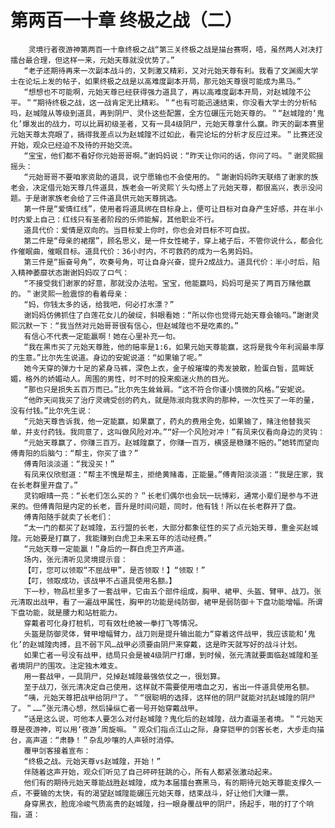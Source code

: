 # 第两百一十章 终极之战（二）
        灵境行者夜游神第两百一十章终极之战“第三关终极之战是描台赛啊，唔，虽然两人对决打擂台最合理，但这样一来，元始天尊就没优势了。”
       “老子还期待再来一次副本战斗的，又刺激又精彩，又对元始天尊有利。我看了文渊阁大学士在论坛上发的帖子，如果终极之战是以高难度副本开局，那元始天尊很可能成为黒马。”
       “想想也不可能啊，元始天尊已经获得强力道具了，再以高难度副本开局，对赵城隍不公平。＂“期待终极之战，这一战肯定无比精彩。＂“也有可能迅速结束，你没看大学士的分析帖吗，赵堿隍从等级到道具，再到阴尸、灵仆这些配置，全方位碾压元始天尊的。＂“赵城隍的‘鬼化’爆发出的战力，可以比肩初级圣者，又有一具4级阴尸，元始天尊拿什么赢。昨天的副本赛里元始天尊太亮眼了，搞得我差点以为赵城隍不过如此，看完论坛的分析才反应过来。＂比赛还没开始，观众已经迫不及待的开始交流。
       “宝宝，他们都不看好你元始哥哥啊。”谢妈妈说：“昨天让你问的话，你问了吗。＂谢灵熙揺摇头：
       “元始哥哥不要咱家资助的道具，说宁愿输也不会使用的。＂謝谢妈妈昨天联络了谢家的族老会，决定借元始天尊几件道具，族老会一听灵熙丫头勾搭上了元始天尊，都很高兴，表示没问题。于是谢家族老会给了三件道具供元始天尊挑选。
       第一件是“爱情红线”，使用者将道具绑在目标身上，便可让目标对自身产生好感，并在半小时内爱上自己：红线只有圣者阶段的乐师能解，其他职业不行。
       道具代价：爱情是双向的。当目标爱上你时，你也会对目标不可自拔。
       第二件是“母亲的裙摆”，顾名思义，是一件女性裙子，穿上裙子后，不管你说什么，都会化作催眠曲，催眠目标。道具代价：36小时内，不可救药的成为一名男妈妈。
       第三件是“振奋号角”，吹奏号角，可让自身兴奋，提升2成战力。道具代价：半小时后，陷入精神萎靡状态謝谢妈妈叹了ロ气：
       “不接受我们谢家的好意，那就没办法啦。宝宝，他能赢吗，妈妈可是买了两百万赌他赢的。＂谢灵熙一脸震惊的看着母亲：
       “妈，你钱太多的话，给我吧，何必打水漂？”
       谢妈妈仿佛抓住了白莲花女儿的破绽，斜眼看她：“所以你也觉得元始天尊会输吗。”謝谢灵熙沉默一下：“我当然对元始哥哥很有信心，但赵堿隍也不是吃素的。”
       有信心不代表一定能贏啊！她在心里补充一句。
       “我在黒市买了元始天尊胜，他的赔率是1:6，如果元始天尊能赢，这将是我今年利润最丰厚的生意。”比尔先生说道。身边的安妮说道：“如果输了呢。”
       她今天穿的弹力十足的紧身马裤，深色上衣，金子般璀璨的秀发披散，脸蛋白皙，蓝眸妩媚，格外的娇媚动人。周围的男性，时不时的投来痴迷火热的目光。
       “那也只是损失五百万而已。”比尔先生耸耸肩。“这不符合你谨小慎微的风格。”安妮说。
       “他昨天间我买了治疗灵魂受创的药丸，就是陈淑向我求购的那种，一次性买了一年的量，没有付钱。”比尔先生说：
       “元始天尊告诉我，他一定能赢，如果赢了，药丸的费用全免，如果输了，赌注他替我买单，并支付药钱。我同意了，这叫做风险对冲。”“好一个风险对冲！”有凤来仪看向身边的灵钩：
       “元始天尊赢了，你赚三百万。赵城隍赢了，你赚一百万，横竖是稳赚不赔的。”她转而望向傅青阳的后脑勺：“帮主，你买了谁？”
       傅青阳淡淡道：“我没买！”
       有凤来仪欣慰道：“帮主不愧是帮主，拒绝黄赌毒，正能量。”傅青阳淡淡道：“我是庄家，我在长老群里开盘了。”
       灵钧眼晴一亮：“长老们怎么买的？＂长老们偶尔也会玩一玩博彩，通常小辈们是参与不进来的。但傅青阳是内定的长老，晋升是时间问题，同时，他有钱！所以在长老群开了盘。
       傅青阳随手就卖了长老们：
       “太一门的都买了赵城隍，五行盟的长老，大部分都象征性的买了点元始天尊，重金买赵城隍。元始要是打赢了，我能赚到白虎卫未来五年的活动经费。”
       “元始天尊一定能贏！”身后的一群白虎卫齐声道。
       场内，张元清听见灵境提示音：
       【叮，您可以领取“不屈战甲”，是否领取！】“领取！”
       【叮，领取成功，该战甲不占道具使用名额。】
       下一秒，物品栏里多了一套战甲，它由五个部件组成，胸甲、裙甲、头盔、臂甲、战刀。张元清取出战甲，看了一遍战甲属性，胸甲的功能是纯防御，裙甲是弱防御＋下盘功能增幅。所谓下盘功能，就是腰力和站桩能力。
       穿戴者可化身打桩机，可有效杜绝被一拳打飞等情况。
       头盔是防御灵体，臂甲增幅臂力，战刀则是提升输出能力“穿着这件战甲，我应该能和‘鬼化’的赵城隍肉搏，且不弱下风…战甲必须要由阴尸来穿戴，这是昨天就写好的战斗计划。
       如果亡者一号没有战甲，结局只会是被4级阴尸打爆，到时候，张元清就要面临赵城隍和圣者境阴尸的围攻。注定独木难支。
       用一套战甲，一具阴尸，兑掉赵城隍最强依仗之一，很划算。
       至于战刀，张元清决定自己使用，这样就不需要使用嗜血之刃，省出一件道具使用名额。
       “咦，元始天尊把战甲给阴尸了。＂“很聪明的选择，这样他的阴尸就能对抗赵城隍的阴尸了。＂……”张元清心想，然后操纵亡者一号开始穿戴战甲。
       “话是这么说，可他本人要怎么对付赵堿隍？鬼化后的赵城隍，战力直逼圣者境。＂“元始天尊是夜游神，可以用‘夜游’周旋嘛。＂观众们指点江山之际，身穿铠甲的剑客长老，大步走向描台，高声道：“肃静！＂杂乱吵嚷的人声顿时消停。
       覆甲剑客接着宣布：
       “终极之战。元始天尊vs赵城隍，开始！”
       伴随着这声开始，观众们听见了自己砰砰狂跳的心，所有人都紧张激动起来。
       他们有的期待元始天尊能战胜赵城隍，成为本届擂台赛黑马，有的期待元始天尊能支撑久一点，不要输的太快，有的渴望赵城隍能碾压元始天尊，结束战斗，好让他们大赚一票。
       身穿黑衣，脸庞冷峻气质高贵的赵城隍，扫一眼身覆战甲的阴尸，扬起手，啪的打了个响指，道：